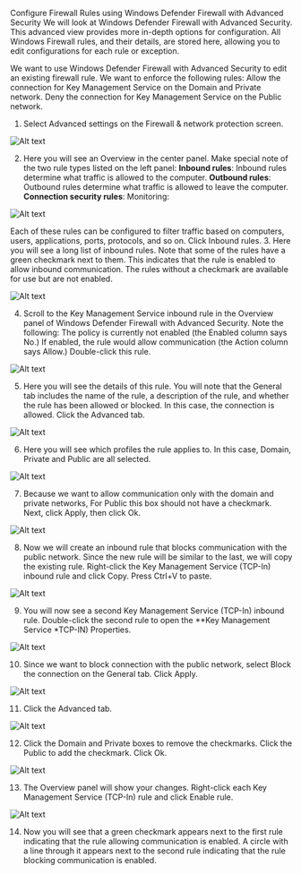 Configure Firewall Rules using Windows Defender Firewall with Advanced Security
We will look at Windows Defender Firewall with Advanced Security. This advanced view provides more in-depth options for configuration. All Windows Firewall rules, and their details, are stored here, allowing you to edit configurations for each rule or exception.

We want to use Windows Defender Firewall with Advanced Security to edit an existing firewall rule. We want to enforce the following rules:
Allow the connection for Key Management Service on the Domain and Private network.
Deny the connection for Key Management Service on the Public network.

1. Select Advanced settings on the Firewall & network protection screen.

![Alt text](https://github.com/Bryan-Mahadeea/Win-Firead/blob/main/1.png)

2. Here you will see an Overview in the center panel. Make special note of the two rule types listed on the left panel:
**Inbound rules**: Inbound rules determine what traffic is allowed to the computer.
**Outbound rules**: Outbound rules determine what traffic is allowed to leave the computer.
**Connection security rules**:
Monitoring:

![Alt text](https://github.com/Bryan-Mahadeea/Win-Firead/blob/main/2.png)

Each of these rules can be configured to filter traffic based on computers, users, applications, ports, protocols, and so on.
Click Inbound rules.
3. Here you will see a long list of inbound rules. Note that some of the rules have a green checkmark next to them. This indicates that the rule is enabled to allow inbound communication. The rules without a checkmark are available for use but are not enabled.

![Alt text](https://github.com/Bryan-Mahadeea/Win-Firead/blob/main/3.png)

4. Scroll to the Key Management Service inbound rule in the Overview panel of Windows Defender Firewall with Advanced Security. Note the following:
The policy is currently not enabled (the Enabled column says No.)
If enabled, the rule would allow communication (the Action column says Allow.)
Double-click this rule.

![Alt text](https://github.com/Bryan-Mahadeea/Win-Firead/blob/main/4.png)

5. Here you will see the details of this rule. You will note that the General tab includes the name of the rule, a description of the rule, and whether the rule has been allowed or blocked. In this case, the connection is allowed. Click the Advanced tab.

![Alt text](https://github.com/Bryan-Mahadeea/Win-Firead/blob/main/5.png)

6. Here you will see which profiles the rule applies to. In this case, Domain, Private and Public are all selected.

![Alt text](https://github.com/Bryan-Mahadeea/Win-Firead/blob/main/6.png)

7. Because we want to allow communication only with the domain and private networks, For Public this box should not have a checkmark. Next, click Apply, then click Ok.

![Alt text](https://github.com/Bryan-Mahadeea/Win-Firead/blob/main/7.png)

8. Now we will create an inbound rule that blocks communication with the public network. Since the new rule will be similar to the last, we will copy the existing rule. Right-click the Key Management Service (TCP-In) inbound rule and click Copy. Press Ctrl+V to paste.

![Alt text](https://github.com/Bryan-Mahadeea/Win-Firead/blob/main/8.png)

9. You will now see a second Key Management Service (TCP-In) inbound rule. Double-click the second rule to open the **Key Management Service *TCP-IN) Properties.

![Alt text](https://github.com/Bryan-Mahadeea/Win-Firead/blob/main/9.png)

10. Since we want to block connection with the public network, select Block the connection on the General tab. Click Apply.

![Alt text](https://github.com/Bryan-Mahadeea/Win-Firead/blob/main/10.png)

11. Click the Advanced tab.

![Alt text](https://github.com/Bryan-Mahadeea/Win-Firead/blob/main/11.png)

12. Click the Domain and Private boxes to remove the checkmarks. Click the Public to add the checkmark. Click Ok.

![Alt text](https://github.com/Bryan-Mahadeea/Win-Firead/blob/main/12.png)

13. The Overview panel will show your changes. Right-click each Key Management Service (TCP-In) rule and click Enable rule.

![Alt text](https://github.com/Bryan-Mahadeea/Win-Firead/blob/main/13.png)

14. Now you will see that a green checkmark appears next to the first rule indicating that the rule allowing communication is enabled. A circle with a line through it appears next to the second rule indicating that the rule blocking communication is enabled.



